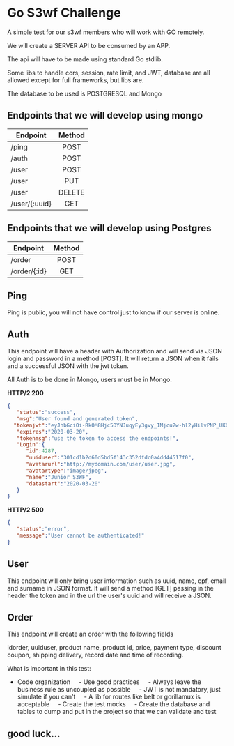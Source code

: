 # Go S3wf Challenge

A simple test for our s3wf members who will work with GO remotely.

We will create a SERVER API to be consumed by an APP.

The api will have to be made using standard Go stdlib.

Some libs to handle cors, session, rate limit, and JWT, database are all allowed except for full frameworks, but libs are.

The database to be used is POSTGRESQL and Mongo

## Endpoints that we will develop using mongo

| Endpoint              | Method |
|-----------------------|:------:|
| /ping                 |  POST  |
| /auth                 |  POST  |
| /user                 |  POST  |
| /user                 |  PUT   |
| /user                 | DELETE |
| /user/{:uuid}         |  GET   |


## Endpoints that we will develop using Postgres

| Endpoint              | Method |
|-----------------------|:------:|
| /order                |  POST  |
| /order/{:id}          |  GET   |

## Ping
Ping is public, you will not have control just to know if our server is online.

## Auth

This endpoint will have a header with Authorization and will send via JSON login and password in a method [POST].
It will return a JSON when it fails and a successful JSON with the jwt token.

All Auth is to be done in Mongo, users must be in Mongo.

**HTTP/2 200**
```json
{  
   "status":"success",
   "msg":"User found and generated token",
  "tokenjwt":"eyJhbGciOi-RkOM8Hjc5DYNJuqyEy3gvy_IMjcu2w-hl2yHilvPNP_UK0ocUxaKdsD5oS5fV-TYlfH_k",
   "expires":"2020-03-20",
   "tokenmsg":"use the token to access the endpoints!",
   "Login":{ 
      "id":4287,
      "uuiduser":"301cd1b2d60d5bd5f143c352dfdc0a4dd44517f0",
      "avatarurl":"http://mydomain.com/user/user.jpg",
      "avatartype":"image/jpeg",
      "name":"Junior S3WF",
      "datastart":"2020-03-20"
   }
}
```

**HTTP/2 500**
```json
{  
   "status":"error",
   "message":"User cannot be authenticated!"
}
```

## User

This endpoint will only bring user information such as uuid, name, cpf, email and surname in JSON format.
It will send a method [GET] passing in the header the token and in the url the user's uuid and will receive a JSON.

## Order

This endpoint will create an order with the following fields

idorder, uuiduser, product name, product id, price, payment type, discount coupon, shipping delivery, record date and time of recording.


What is important in this test:

  - Code organization
 
  - Use good practices
 
  - Always leave the business rule as uncoupled as possible
 
  - JWT is not mandatory, just simulate if you can't
 
  - A lib for routes like belt or gorillamux is acceptable
 
  - Create the test mocks
 
  - Create the database and tables to dump and put in the project so that we can validate and test
 
## good luck...



